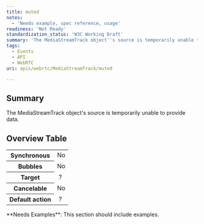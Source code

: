 ```yaml
---
title: muted
notes:
  - 'Needs example, spec reference, usage'
readiness: 'Not Ready'
standardization_status: 'W3C Working Draft'
summary: 'The MediaStreamTrack object''s source is temporarily unable to provide data.'
tags:
  - Events
  - API
  - WebRTC
uri: apis/webrtc/MediaStreamTrack/muted

---
```

## <span>Summary</span>

The MediaStreamTrack object's source is temporarily unable to provide data.

## <span>Overview Table</span>

<table class="wikitable">
<tr>
<th>
Synchronous

</th>
<td>
No

</td>
</tr>
<tr>
<th>
Bubbles

</th>
<td>
No

</td>
</tr>
<tr>
<th>
Target

</th>
<td>
 ?

</td>
</tr>
<tr>
<th>
Cancelable

</th>
<td>
No

</td>
</tr>
<tr>
<th>
Default action

</th>
<td>
 ?

</td>
</tr>
</table>
**Needs Examples**: This section should include examples.

